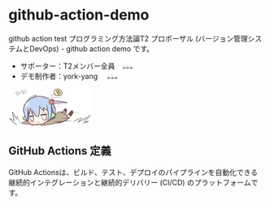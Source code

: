 # github-action-demo
github action test
プログラミング方法論T2 プロポーザル (バージョン管理システムとDevOps) - github action demo です。
- サポーター：T2メンバー全員　`☕☕☕`
- デモ制作者：york-yang 　`☕☕☕`

![疲れわ!](https://github.com/york-yang-me/github-action-demo/blob/main/style_picture.png)

## GitHub Actions 定義
GitHub Actionsは、ビルド、テスト、デプロイのパイプラインを自動化できる継続的インテグレーションと継続的デリバリー (CI/CD) のプラットフォームです。


